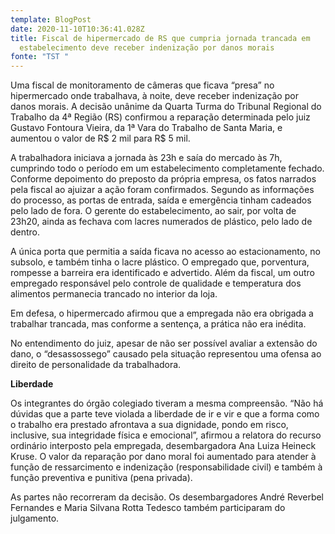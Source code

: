 ```yaml
---
template: BlogPost
date: 2020-11-10T10:36:41.028Z
title: Fiscal de hipermercado de RS que cumpria jornada trancada em
  estabelecimento deve receber indenização por danos morais
fonte: "TST "
---
```

Uma fiscal de monitoramento de câmeras que ficava “presa” no hipermercado onde trabalhava, à noite, deve receber indenização por danos morais. A decisão unânime da Quarta Turma do Tribunal Regional do Trabalho da 4ª Região (RS) confirmou a reparação determinada pelo juiz Gustavo Fontoura Vieira, da 1ª Vara do Trabalho de Santa Maria, e aumentou o valor de R$ 2 mil para R$ 5 mil.

A trabalhadora iniciava a jornada às 23h e saía do mercado às 7h, cumprindo todo o período em um estabelecimento completamente fechado. Conforme depoimento do preposto da própria empresa, os fatos narrados pela fiscal ao ajuizar a ação foram confirmados. Segundo as informações do processo, as portas de entrada, saída e emergência tinham cadeados pelo lado de fora. O gerente do estabelecimento, ao sair, por volta de 23h20, ainda as fechava com lacres numerados de plástico, pelo lado de dentro.

A única porta que permitia a saída ficava no acesso ao estacionamento, no subsolo, e também tinha o lacre plástico. O empregado que, porventura, rompesse a barreira era identificado e advertido. Além da fiscal, um outro empregado responsável pelo controle de qualidade e temperatura dos alimentos permanecia trancado no interior da loja.

Em defesa, o hipermercado afirmou que a empregada não era obrigada a trabalhar trancada, mas conforme a sentença, a prática não era inédita.

No entendimento do juiz, apesar de não ser possível avaliar a extensão do dano, o “desassossego” causado pela situação representou uma ofensa ao direito de personalidade da trabalhadora.

**Liberdade**

Os integrantes do órgão colegiado tiveram a mesma compreensão. “Não há dúvidas que a parte teve violada a liberdade de ir e vir e que a forma como o trabalho era prestado afrontava a sua dignidade, pondo em risco, inclusive, sua integridade física e emocional”, afirmou a relatora do recurso ordinário interposto pela empregada, desembargadora Ana Luiza Heineck Kruse. O valor da reparação por dano moral foi aumentado para atender à função de ressarcimento e indenização (responsabilidade civil) e também à função preventiva e punitiva (pena privada).

As partes não recorreram da decisão. Os desembargadores André Reverbel Fernandes e Maria Silvana Rotta Tedesco também participaram do julgamento.